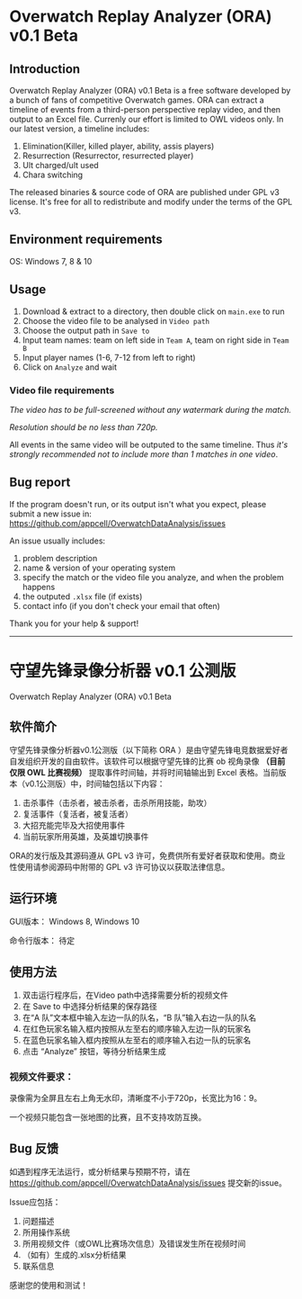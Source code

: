 # Overwatch Replay Analyzer (ORA) v0.1 Beta

## Introduction

Overwatch Replay Analyzer (ORA) v0.1 Beta is a free software developed by a bunch of fans of competitive Overwatch games. ORA can extract a timeline of events from a third-person perspective replay video, and then output to an Excel file. Currenly our effort is limited to OWL videos only. In our latest version, a timeline includes:

1. Elimination(Killer, killed player, ability, assis players)
2. Resurrection (Resurrector, resurrected player)
3. Ult charged/ult used
4. Chara switching

The released binaries & source code of ORA are published under GPL v3 license. It's free for all to redistribute and modify under the terms of the GPL v3.

## Environment requirements

OS: Windows 7, 8 & 10

## Usage

1. Download & extract to a directory, then double click on `main.exe` to run
2. Choose the video file to be analysed in `Video path`
3. Choose the output path in `Save to`
4. Input team names: team on left side in `Team A`, team on right side in `Team B`
5. Input player names (1-6, 7-12 from left to right)
6. Click on `Analyze` and wait

### Video file requirements

_The video has to be full-screened without any watermark during the match._

_Resolution should be no less than 720p._

All events in the same video will be outputed to the same timeline. Thus _it's strongly recommended not to include more than 1 matches in one video_.

## Bug report

If the program doesn't run, or its output isn't what you expect, please submit a new issue in:
https://github.com/appcell/OverwatchDataAnalysis/issues

An issue usually includes:
1. problem description
2. name & version of your operating system
3. specify the match or the video file you analyze, and when the problem happens
4. the outputed `.xlsx` file (if exists)
5. contact info (if you don't check your email that often)

Thank you for your help & support!


* * *


# 守望先锋录像分析器 v0.1 公测版

Overwatch Replay Analyzer (ORA) v0.1 Beta

## 软件简介

守望先锋录像分析器v0.1公测版（以下简称 ORA ）是由守望先锋电竞数据爱好者自发组织开发的自由软件。该软件可以根据守望先锋的比赛 ob 视角录像 __（目前仅限 OWL 比赛视频）__ 提取事件时间轴，并将时间轴输出到 Excel 表格。当前版本（v0.1公测版）中，时间轴包括以下内容：

1. 击杀事件（击杀者，被击杀者，击杀所用技能，助攻）
2. 复活事件（复活者，被复活者）
3. 大招充能完毕及大招使用事件
4. 当前玩家所用英雄，及英雄切换事件

ORA的发行版及其源码遵从 GPL v3 许可，免费供所有爱好者获取和使用。商业性使用请参阅源码中附带的 GPL v3 许可协议以获取法律信息。

## 运行环境

GUI版本： Windows 8, Windows 10

命令行版本： 待定

## 使用方法

1. 双击运行程序后，在Video path中选择需要分析的视频文件
2. 在 Save to 中选择分析结果的保存路径
3. 在“A 队”文本框中输入左边一队的队名，“B 队”输入右边一队的队名
4. 在红色玩家名输入框内按照从左至右的顺序输入左边一队的玩家名
5. 在蓝色玩家名输入框内按照从左至右的顺序输入右边一队的玩家名
6. 点击 “Analyze” 按钮，等待分析结果生成

### 视频文件要求： 

录像需为全屏且左右上角无水印，清晰度不小于720p，长宽比为16：9。

一个视频只能包含一张地图的比赛，且不支持攻防互换。

## Bug 反馈

如遇到程序无法运行，或分析结果与预期不符，请在 https://github.com/appcell/OverwatchDataAnalysis/issues 提交新的issue。

Issue应包括：
1. 问题描述
1. 所用操作系统
2. 所用视频文件（或OWL比赛场次信息）及错误发生所在视频时间
3. （如有）生成的.xlsx分析结果
4. 联系信息

感谢您的使用和测试！
